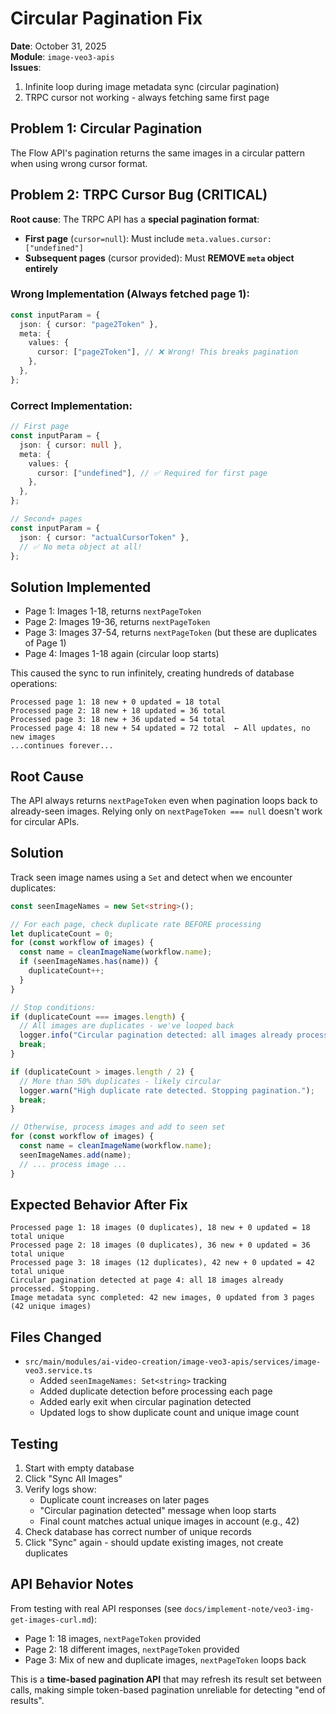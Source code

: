 # Circular Pagination Fix

**Date**: October 31, 2025  
**Module**: `image-veo3-apis`  
**Issues**:

1. Infinite loop during image metadata sync (circular pagination)
2. TRPC cursor not working - always fetching same first page

## Problem 1: Circular Pagination

The Flow API's pagination returns the same images in a circular pattern when using wrong cursor format.

## Problem 2: TRPC Cursor Bug (CRITICAL)

**Root cause**: The TRPC API has a **special pagination format**:

- **First page** (`cursor=null`): Must include `meta.values.cursor: ["undefined"]`
- **Subsequent pages** (cursor provided): Must **REMOVE `meta` object entirely**

### Wrong Implementation (Always fetched page 1):

```typescript
const inputParam = {
  json: { cursor: "page2Token" },
  meta: {
    values: {
      cursor: ["page2Token"], // ❌ Wrong! This breaks pagination
    },
  },
};
```

### Correct Implementation:

```typescript
// First page
const inputParam = {
  json: { cursor: null },
  meta: {
    values: {
      cursor: ["undefined"], // ✅ Required for first page
    },
  },
};

// Second+ pages
const inputParam = {
  json: { cursor: "actualCursorToken" },
  // ✅ No meta object at all!
};
```

## Solution Implemented

- Page 1: Images 1-18, returns `nextPageToken`
- Page 2: Images 19-36, returns `nextPageToken`
- Page 3: Images 37-54, returns `nextPageToken` (but these are duplicates of Page 1)
- Page 4: Images 1-18 again (circular loop starts)

This caused the sync to run infinitely, creating hundreds of database operations:

```
Processed page 1: 18 new + 0 updated = 18 total
Processed page 2: 18 new + 18 updated = 36 total
Processed page 3: 18 new + 36 updated = 54 total
Processed page 4: 18 new + 54 updated = 72 total  ← All updates, no new images
...continues forever...
```

## Root Cause

The API always returns `nextPageToken` even when pagination loops back to already-seen images. Relying only on `nextPageToken === null` doesn't work for circular APIs.

## Solution

Track seen image names using a `Set` and detect when we encounter duplicates:

```typescript
const seenImageNames = new Set<string>();

// For each page, check duplicate rate BEFORE processing
let duplicateCount = 0;
for (const workflow of images) {
  const name = cleanImageName(workflow.name);
  if (seenImageNames.has(name)) {
    duplicateCount++;
  }
}

// Stop conditions:
if (duplicateCount === images.length) {
  // All images are duplicates - we've looped back
  logger.info("Circular pagination detected: all images already processed. Stopping.");
  break;
}

if (duplicateCount > images.length / 2) {
  // More than 50% duplicates - likely circular
  logger.warn("High duplicate rate detected. Stopping pagination.");
  break;
}

// Otherwise, process images and add to seen set
for (const workflow of images) {
  const name = cleanImageName(workflow.name);
  seenImageNames.add(name);
  // ... process image ...
}
```

## Expected Behavior After Fix

```
Processed page 1: 18 images (0 duplicates), 18 new + 0 updated = 18 total unique
Processed page 2: 18 images (0 duplicates), 36 new + 0 updated = 36 total unique
Processed page 3: 18 images (12 duplicates), 42 new + 0 updated = 42 total unique
Circular pagination detected at page 4: all 18 images already processed. Stopping.
Image metadata sync completed: 42 new images, 0 updated from 3 pages (42 unique images)
```

## Files Changed

- `src/main/modules/ai-video-creation/image-veo3-apis/services/image-veo3.service.ts`
  - Added `seenImageNames: Set<string>` tracking
  - Added duplicate detection before processing each page
  - Added early exit when circular pagination detected
  - Updated logs to show duplicate count and unique image count

## Testing

1. Start with empty database
2. Click "Sync All Images"
3. Verify logs show:
   - Duplicate count increases on later pages
   - "Circular pagination detected" message when loop starts
   - Final count matches actual unique images in account (e.g., 42)
4. Check database has correct number of unique records
5. Click "Sync" again - should update existing images, not create duplicates

## API Behavior Notes

From testing with real API responses (see `docs/implement-note/veo3-img-get-images-curl.md`):

- Page 1: 18 images, `nextPageToken` provided
- Page 2: 18 different images, `nextPageToken` provided
- Page 3: Mix of new and duplicate images, `nextPageToken` loops back

This is a **time-based pagination API** that may refresh its result set between calls, making simple token-based pagination unreliable for detecting "end of results".
